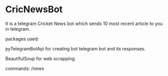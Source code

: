 # CricNewsBot
It is a telegram Cricket News bot which sends 10 most recent article to you in telegram.

packages used: 

pyTelegramBotApi for creating bot telegram bot and its responses.

BeautifulSoup for web scrapping.

commands:
/news

